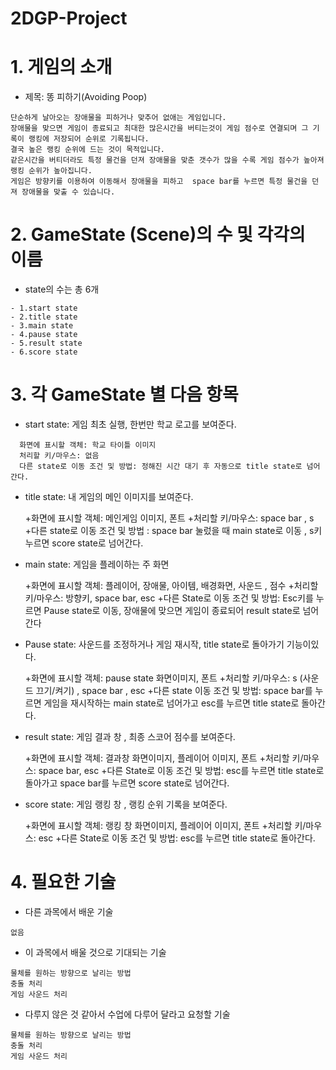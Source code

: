 # 2DGP-Project

# 1. 게임의 소개
+ 제목: 똥 피하기(Avoiding Poop)
```
단순하게 날아오는 장애물을 피하거나 맞추어 없애는 게임입니다.
장애물을 맞으면 게임이 종료되고 최대한 많은시간을 버티는것이 게임 점수로 연결되며 그 기록이 랭킹에 저장되어 순위로 기록됩니다.
결국 높은 랭킹 순위에 드는 것이 목적입니다.
같은시간을 버티더라도 특정 물건을 던져 장애물을 맞춘 갯수가 많을 수록 게임 점수가 높아져 랭킹 순위가 높아집니다.
게임은 방향키를 이용하여 이동해서 장애물을 피하고  space bar를 누르면 특정 물건을 던져 장애물을 맞출 수 있습니다.
```

# 2. GameState (Scene)의 수 및 각각의 이름
+ state의 수는 총 6개
```
- 1.start state 
- 2.title state 
- 3.main state 
- 4.pause state 
- 5.result state 
- 6.score state
```

# 3. 각 GameState 별 다음 항목
+ start state: 게임 최초 실행, 한번만 학교 로고를 보여준다.
```
  화면에 표시할 객체: 학교 타이틀 이미지  
  처리할 키/마우스: 없음  
  다른 state로 이동 조건 및 방법: 정해진 시간 대기 후 자동으로 title state로 넘어간다.  
 ```
+ title state: 내 게임의 메인 이미지를 보여준다.
  
  +화면에 표시할 객체: 메인게임 이미지, 폰트
  +처리할 키/마우스: space bar , s
  +다른 state로 이동 조건 및 방법 : space bar 눌렀을 때 main state로 이동 , s키 누르면 score state로 넘어간다.
 
+ main state: 게임을 플레이하는 주 화면
  
  +화면에 표시할 객체: 플레이어, 장애물, 아이템, 배경화면, 사운드 , 점수
  +처리할 키/마우스: 방향키, space bar, esc
  +다른 State로 이동 조건 및 방법: Esc키를 누르면 Pause state로 이동, 장애물에 맞으면 게임이 종료되어 result state로 넘어간다
  
+ Pause state: 사운드를 조정하거나 게임 재시작, title state로 돌아가기 기능이있다.
  
  +화면에 표시할 객체: pause state 화면이미지, 폰트
  +처리할 키/마우스: s (사운드 끄기/켜기) , space bar , esc
  +다른 state 이동 조건 및 방법: space bar를 누르면 게임을 재시작하는 main state로 넘어가고 esc를 누르면 title  state로 돌아간다.
  
+ result state: 게임 결과 창 , 최종 스코어 점수를 보여준다.
  
  +화면에 표시할 객체: 결과창 화면이미지, 플레이어 이미지, 폰트
  +처리할 키/마우스: space bar, esc
  +다른 State로 이동 조건 및 방법: esc를 누르면 title  state로 돌아가고 space bar를 누르면 score state로 넘어간다.
  
+ score state: 게임 랭킹 창 , 랭킹 순위 기록을 보여준다.
  
  +화면에 표시할 객체: 랭킹 창 화면이미지, 플레이어 이미지, 폰트
  +처리할 키/마우스: esc
  +다른 State로 이동 조건 및 방법: esc를 누르면 title  state로 돌아간다.
  
  
# 4. 필요한 기술
- 다른 과목에서 배운 기술
```
없음
```
- 이 과목에서 배울 것으로 기대되는 기술
```
물체를 원하는 방향으로 날리는 방법
충돌 처리
게임 사운드 처리 
```
- 다루지 않은 것 같아서 수업에 다루어 달라고 요청할 기술
```
물체를 원하는 방향으로 날리는 방법
충돌 처리
게임 사운드 처리 
```



















